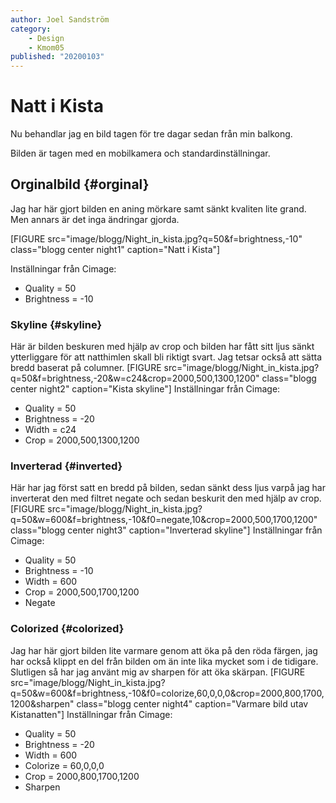 ```yaml
---
author: Joel Sandström
category:
    - Design
    - Kmom05
published: "20200103"
---
```

Natt i Kista
==================================

Nu behandlar jag en bild tagen för tre dagar sedan från min balkong.

<!--more-->
Bilden är tagen med en mobilkamera och standardinställningar.

Orginalbild {#orginal}
-------------------------------------------------

Jag har här gjort bilden en aning mörkare samt sänkt kvaliten lite grand. Men annars är det inga ändringar gjorda.

[FIGURE src="image/blogg/Night_in_kista.jpg?q=50&f=brightness,-10" class="blogg center night1" caption="Natt i Kista"]

Inställningar från Cimage:

* Quality = 50
* Brightness = -10



### Skyline {#skyline}

Här är bilden beskuren med hjälp av crop och bilden har fått sitt ljus sänkt ytterliggare för att natthimlen skall bli riktigt svart. Jag tetsar också att sätta bredd baserat på columner. [FIGURE src="image/blogg/Night_in_kista.jpg?q=50&f=brightness,-20&w=c24&crop=2000,500,1300,1200" class="blogg center night2" caption="Kista skyline"]
Inställningar från Cimage:

* Quality = 50
* Brightness = -20
* Width = c24
* Crop = 2000,500,1300,1200



### Inverterad {#inverted}

Här har jag först satt en bredd på bilden, sedan sänkt dess ljus varpå jag har inverterat den med filtret negate och sedan beskurit den med hjälp av crop.
[FIGURE src="image/blogg/Night_in_kista.jpg?q=50&w=600&f=brightness,-10&f0=negate,10&crop=2000,500,1700,1200" class="blogg center night3" caption="Inverterad skyline"]
Inställningar från Cimage:

* Quality = 50
* Brightness = -10
* Width = 600
* Crop = 2000,500,1700,1200
* Negate



### Colorized {#colorized}

Jag har här gjort bilden lite varmare genom att öka på den röda färgen, jag har också klippt en del från bilden om än inte lika mycket som i de tidigare. Slutligen så har jag använt mig av sharpen för att öka skärpan.
[FIGURE src="image/blogg/Night_in_kista.jpg?q=50&w=600&f=brightness,-10&f0=colorize,60,0,0,0&crop=2000,800,1700,1200&sharpen" class="blogg center night4" caption="Varmare bild utav Kistanatten"]
Inställningar från Cimage:

* Quality = 50
* Brightness = -20
* Width = 600
* Colorize = 60,0,0,0
* Crop = 2000,800,1700,1200
* Sharpen
